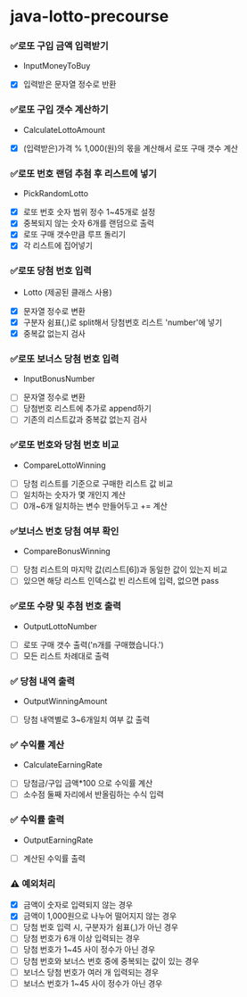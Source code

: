 # java-lotto-precourse

### ✅로또 구입 금액 입력받기
+ InputMoneyToBuy
- [x] 입력받은 문자열 정수로 반환

### ✅로또 구입 갯수 계산하기
+ CalculateLottoAmount
- [x] (입력받은)가격 % 1,000(원)의 몫을 계산해서 로또 구매 갯수 계산

### ✅로또 번호 랜덤 추첨 후 리스트에 넣기
+ PickRandomLotto
- [x] 로또 번호 숫자 범위 정수 1~45개로 설정
- [x] 중복되지 않는 숫자 6개를 랜덤으로 출력
- [x] 로또 구매 갯수만큼 루프 돌리기
- [x] 각 리스트에 집어넣기

### ✅로또 당첨 번호 입력
+ Lotto (제공된 클래스 사용)
- [x] 문자열 정수로 변환
- [x] 구분자 쉼표(,)로 split해서 당첨번호 리스트 'number'에 넣기
- [x] 중복값 없는지 검사

### ✅로또 보너스 당첨 번호 입력
+ InputBonusNumber
- [ ] 문자열 정수로 변환
- [ ] 당첨번호 리스트에 추가로 append하기
- [ ] 기존의 리스트값과 중복값 없는지 검사

### ✅로또 번호와 당첨 번호 비교
+ CompareLottoWinning
- [ ] 당첨 리스트를 기준으로 구매한 리스트 값 비교
- [ ] 일치하는 숫자가 몇 개인지 계산
- [ ] 0개~6개 일치하는 변수 만들어두고 += 계산

### ✅보너스 번호 당첨 여부 확인
+ CompareBonusWinning
- [ ] 당첨 리스트의 마지막 값(리스트[6])과 동일한 값이 있는지 비교
- [ ] 있으면 해당 리스트 인덱스값 빈 리스트에 입력, 없으면 pass 

### ✅로또 수량 및 추첨 번호 출력
+ OutputLottoNumber
- [ ] 로또 구매 갯수 출력('n개를 구매했습니다.')
- [ ] 모든 리스트 차례대로 출력

### ✅ 당첨 내역 출력
+ OutputWinningAmount
- [ ] 당첨 내역별로 3~6개일치 여부 값 출력

### ✅ 수익률 계산
+ CalculateEarningRate
- [ ] 당첨금/구입 금액*100 으로 수익률 계산
- [ ] 소수점 둘째 자리에서 반올림하는 수식 입력

### ✅ 수익률 출력
+ OutputEarningRate
- [ ] 계산된 수익률 출력

### ⚠️ 예외처리
- [x] 금액이 숫자로 입력되지 않는 경우
- [x] 금액이 1,000원으로 나누어 떨어지지 않는 경우
- [ ] 당첨 번호 입력 시, 구분자가 쉼표(,)가 아닌 경우
- [ ] 당첨 번호가 6개 이상 입력되는 경우
- [ ] 당첨 번호가 1~45 사이 정수가 아닌 경우
- [ ] 당첨 번호와 보너스 번호 중에 중복되는 값이 있는 경우
- [ ] 보너스 당첨 번호가 여러 개 입력되는 경우
- [ ] 보너스 번호가 1~45 사이 정수가 아닌 경우